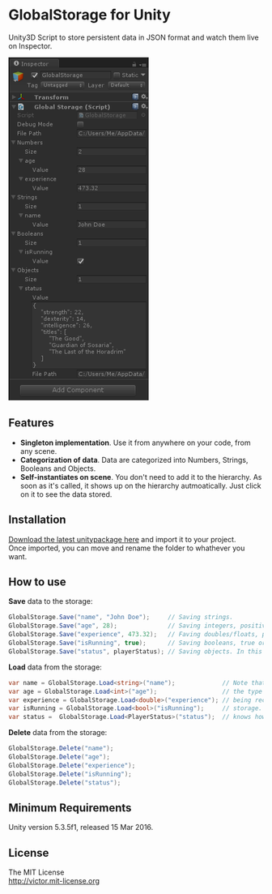 # GlobalStorage for Unity

Unity3D Script to store persistent data in JSON format and watch them live on Inspector.

![screenshot](screenshot.png)

## Features

- **Singleton implementation**. Use it from anywhere on your code, from any scene.
- **Categorization of data**. Data are categorized into Numbers, Strings, Booleans and Objects.
- **Self-instantiates on scene**. You don't need to add it to the hierarchy. As soon as it's called, it shows up on the hierarchy autmoatically. Just click on it to see the data stored.

## Installation

[Download the latest unitypackage here](https://github.com/felladrin/unity3d-globalstorage/releases/latest) and import it to your project.  
Once imported, you can move and rename the folder to whathever you want.

## How to use

**Save** data to the storage:
```c#
GlobalStorage.Save("name", "John Doe");     // Saving strings.
GlobalStorage.Save("age", 28);              // Saving integers, positive and negative.
GlobalStorage.Save("experience", 473.32);   // Faving doubles/floats, positive and negative.
GlobalStorage.Save("isRunning", true);      // Saving booleans, true or false.
GlobalStorage.Save("status", playerStatus); // Saving objects. In this case, playerStatus is an instance of PlayerStatus class.
```

**Load** data from the storage:
```c#
var name = GlobalStorage.Load<string>("name");             // Note that we need to cast
var age = GlobalStorage.Load<int>("age");                  // the type of the object
var experience = GlobalStorage.Load<double>("experience"); // being recovered from the
var isRunning = GlobalStorage.Load<bool>("isRunning");     // storage. That's how the script
var status =  GlobalStorage.Load<PlayerStatus>("status");  // knows how to treat the value.
```

**Delete** data from the storage:
```c#
GlobalStorage.Delete("name");
GlobalStorage.Delete("age");
GlobalStorage.Delete("experience");
GlobalStorage.Delete("isRunning");
GlobalStorage.Delete("status");
```

## Minimum Requirements

Unity version 5.3.5f1, released 15 Mar 2016.

## License

The MIT License  
<http://victor.mit-license.org>
